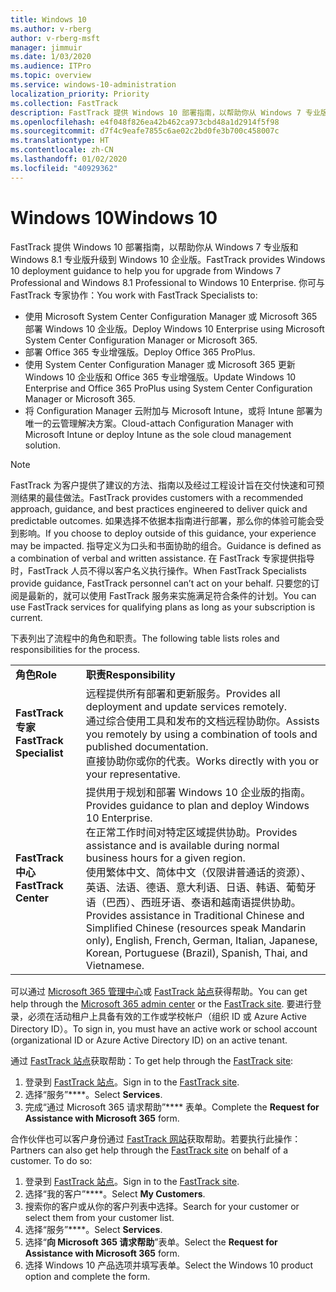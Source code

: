 ```yaml
---
title: Windows 10
ms.author: v-rberg
author: v-rberg-msft
manager: jimmuir
ms.date: 1/03/2020
ms.audience: ITPro
ms.topic: overview
ms.service: windows-10-administration
localization_priority: Priority
ms.collection: FastTrack
description: FastTrack 提供 Windows 10 部署指南，以帮助你从 Windows 7 专业版和 Windows 8.1 专业版升级到 Windows 10 企业版。
ms.openlocfilehash: e4f048f826ea42b462ca973cbd48a1d2914f5f98
ms.sourcegitcommit: d7f4c9eafe7855c6ae02c2bd0fe3b700c458007c
ms.translationtype: HT
ms.contentlocale: zh-CN
ms.lasthandoff: 01/02/2020
ms.locfileid: "40929362"
---
```

# <a name="windows-10"></a><span data-ttu-id="c6e40-103">Windows 10</span><span class="sxs-lookup"><span data-stu-id="c6e40-103">Windows 10</span></span>

<span data-ttu-id="c6e40-104">FastTrack 提供 Windows 10 部署指南，以帮助你从 Windows 7 专业版和 Windows 8.1 专业版升级到 Windows 10 企业版。</span><span class="sxs-lookup"><span data-stu-id="c6e40-104">FastTrack provides Windows 10 deployment guidance to help you for upgrade from Windows 7 Professional and Windows 8.1 Professional to Windows 10 Enterprise.</span></span> <span data-ttu-id="c6e40-105">你可与 FastTrack 专家协作：</span><span class="sxs-lookup"><span data-stu-id="c6e40-105">You work with FastTrack Specialists to:</span></span>

- <span data-ttu-id="c6e40-106">使用 Microsoft System Center Configuration Manager 或 Microsoft 365 部署 Windows 10 企业版。</span><span class="sxs-lookup"><span data-stu-id="c6e40-106">Deploy Windows 10 Enterprise using Microsoft System Center Configuration Manager or Microsoft 365.</span></span>
- <span data-ttu-id="c6e40-107">部署 Office 365 专业增强版。</span><span class="sxs-lookup"><span data-stu-id="c6e40-107">Deploy Office 365 ProPlus.</span></span> 
- <span data-ttu-id="c6e40-108">使用 System Center Configuration Manager 或 Microsoft 365 更新 Windows 10 企业版和 Office 365 专业增强版。</span><span class="sxs-lookup"><span data-stu-id="c6e40-108">Update Windows 10 Enterprise and Office 365 ProPlus using System Center Configuration Manager or Microsoft 365.</span></span>
- <span data-ttu-id="c6e40-109">将 Configuration Manager 云附加与 Microsoft Intune，或将 Intune 部署为唯一的云管理解决方案。</span><span class="sxs-lookup"><span data-stu-id="c6e40-109">Cloud-attach Configuration Manager with Microsoft Intune or deploy Intune as the sole cloud management solution.</span></span>
  
> [!NOTE]
> <span data-ttu-id="c6e40-110">FastTrack 为客户提供了建议的方法、指南以及经过工程设计旨在交付快速和可预测结果的最佳做法。</span><span class="sxs-lookup"><span data-stu-id="c6e40-110">FastTrack provides customers with a recommended approach, guidance, and best practices engineered to deliver quick and predictable outcomes.</span></span> <span data-ttu-id="c6e40-111">如果选择不依据本指南进行部署，那么你的体验可能会受到影响。</span><span class="sxs-lookup"><span data-stu-id="c6e40-111">If you choose to deploy outside of this guidance, your experience may be impacted.</span></span> <span data-ttu-id="c6e40-112">指导定义为口头和书面协助的组合。</span><span class="sxs-lookup"><span data-stu-id="c6e40-112">Guidance is defined as a combination of verbal and written assistance.</span></span> <span data-ttu-id="c6e40-113">在 FastTrack 专家提供指导时，FastTrack 人员不得以客户名义执行操作。</span><span class="sxs-lookup"><span data-stu-id="c6e40-113">When FastTrack Specialists provide guidance, FastTrack personnel can’t act on your behalf.</span></span> <span data-ttu-id="c6e40-114">只要您的订阅是最新的，就可以使用 FastTrack 服务来实施满足符合条件的计划。</span><span class="sxs-lookup"><span data-stu-id="c6e40-114">You can use FastTrack services for qualifying plans as long as your subscription is current.</span></span>  
    
<span data-ttu-id="c6e40-115">下表列出了流程中的角色和职责。</span><span class="sxs-lookup"><span data-stu-id="c6e40-115">The following table lists roles and responsibilities for the process.</span></span>

|||
|:-----|:-----|
|<span data-ttu-id="c6e40-116">**角色**</span><span class="sxs-lookup"><span data-stu-id="c6e40-116">**Role**</span></span> <br/> |<span data-ttu-id="c6e40-117">**职责**</span><span class="sxs-lookup"><span data-stu-id="c6e40-117">**Responsibility**</span></span> <br/> |
|<span data-ttu-id="c6e40-118">**FastTrack 专家**</span><span class="sxs-lookup"><span data-stu-id="c6e40-118">**FastTrack Specialist**</span></span> <br/> |<span data-ttu-id="c6e40-119">远程提供所有部署和更新服务。</span><span class="sxs-lookup"><span data-stu-id="c6e40-119">Provides all deployment and update services remotely.</span></span>  <br/> <span data-ttu-id="c6e40-120">通过综合使用工具和发布的文档远程协助你。</span><span class="sxs-lookup"><span data-stu-id="c6e40-120">Assists you remotely by using a combination of tools and published documentation.</span></span> <br/> <span data-ttu-id="c6e40-121">直接协助你或你的代表。</span><span class="sxs-lookup"><span data-stu-id="c6e40-121">Works directly with you or your representative.</span></span>|
|<span data-ttu-id="c6e40-122">**FastTrack 中心**</span><span class="sxs-lookup"><span data-stu-id="c6e40-122">**FastTrack Center**</span></span>  <br/> |<span data-ttu-id="c6e40-123">提供用于规划和部署 Windows 10 企业版的指南。</span><span class="sxs-lookup"><span data-stu-id="c6e40-123">Provides guidance to plan and deploy Windows 10 Enterprise.</span></span>   <br/> <span data-ttu-id="c6e40-124">在正常工作时间对特定区域提供协助。</span><span class="sxs-lookup"><span data-stu-id="c6e40-124">Provides assistance and is available during normal business hours for a given region.</span></span> <br/> <span data-ttu-id="c6e40-125">使用繁体中文、简体中文（仅限讲普通话的资源）、英语、法语、德语、意大利语、日语、韩语、葡萄牙语（巴西）、西班牙语、泰语和越南语提供协助。</span><span class="sxs-lookup"><span data-stu-id="c6e40-125">Provides assistance in Traditional Chinese and Simplified Chinese (resources speak Mandarin only), English, French, German, Italian, Japanese, Korean, Portuguese (Brazil), Spanish, Thai, and Vietnamese.</span></span>|
 
<span data-ttu-id="c6e40-126">可以通过 [Microsoft 365 管理中心](https://go.microsoft.com/fwlink/?linkid=2032704)或 [FastTrack 站点](https://go.microsoft.com/fwlink/?linkid=780698)获得帮助。</span><span class="sxs-lookup"><span data-stu-id="c6e40-126">You can get help through the [Microsoft 365 admin center](https://go.microsoft.com/fwlink/?linkid=2032704) or the [FastTrack site](https://go.microsoft.com/fwlink/?linkid=780698).</span></span> <span data-ttu-id="c6e40-127">要进行登录，必须在活动租户上具备有效的工作或学校帐户（组织 ID 或 Azure Active Directory ID）。</span><span class="sxs-lookup"><span data-stu-id="c6e40-127">To sign in, you must have an active work or school account (organizational ID or Azure Active Directory ID) on an active tenant.</span></span> 

<span data-ttu-id="c6e40-128">通过 [FastTrack 站点](https://go.microsoft.com/fwlink/?linkid=780698)获取帮助：</span><span class="sxs-lookup"><span data-stu-id="c6e40-128">To get help through the [FastTrack site](https://go.microsoft.com/fwlink/?linkid=780698):</span></span> 
1.  <span data-ttu-id="c6e40-129">登录到 [FastTrack 站点](https://go.microsoft.com/fwlink/?linkid=780698)。</span><span class="sxs-lookup"><span data-stu-id="c6e40-129">Sign in to the [FastTrack site](https://go.microsoft.com/fwlink/?linkid=780698).</span></span> 
2.  <span data-ttu-id="c6e40-130">选择“服务”\*\*\*\*。</span><span class="sxs-lookup"><span data-stu-id="c6e40-130">Select **Services**.</span></span>
3.  <span data-ttu-id="c6e40-131">完成“通过 Microsoft 365 请求帮助”\*\*\*\* 表单。</span><span class="sxs-lookup"><span data-stu-id="c6e40-131">Complete the **Request for Assistance with Microsoft 365** form.</span></span>
  
<span data-ttu-id="c6e40-p104">合作伙伴也可以客户身份通过 [FastTrack 网站](https://go.microsoft.com/fwlink/?linkid=780698)获取帮助。若要执行此操作：</span><span class="sxs-lookup"><span data-stu-id="c6e40-p104">Partners can also get help through the [FastTrack site](https://go.microsoft.com/fwlink/?linkid=780698) on behalf of a customer. To do so:</span></span>
1.  <span data-ttu-id="c6e40-134">登录到 [FastTrack 站点](https://go.microsoft.com/fwlink/?linkid=780698)。</span><span class="sxs-lookup"><span data-stu-id="c6e40-134">Sign in to the [FastTrack site](https://go.microsoft.com/fwlink/?linkid=780698).</span></span> 
2.  <span data-ttu-id="c6e40-135">选择“我的客户”\*\*\*\*。</span><span class="sxs-lookup"><span data-stu-id="c6e40-135">Select **My Customers**.</span></span>
3.  <span data-ttu-id="c6e40-136">搜索你的客户或从你的客户列表中选择。</span><span class="sxs-lookup"><span data-stu-id="c6e40-136">Search for your customer or select them from your customer list.</span></span>
4.  <span data-ttu-id="c6e40-137">选择“服务”\*\*\*\*。</span><span class="sxs-lookup"><span data-stu-id="c6e40-137">Select **Services**.</span></span>
5.  <span data-ttu-id="c6e40-138">选择“**向 Microsoft 365 请求帮助**”表单。</span><span class="sxs-lookup"><span data-stu-id="c6e40-138">Select the **Request for Assistance with Microsoft 365** form.</span></span>
6.  <span data-ttu-id="c6e40-139">选择 Windows 10 产品选项并填写表单。</span><span class="sxs-lookup"><span data-stu-id="c6e40-139">Select the Windows 10 product option and complete the form.</span></span>
 